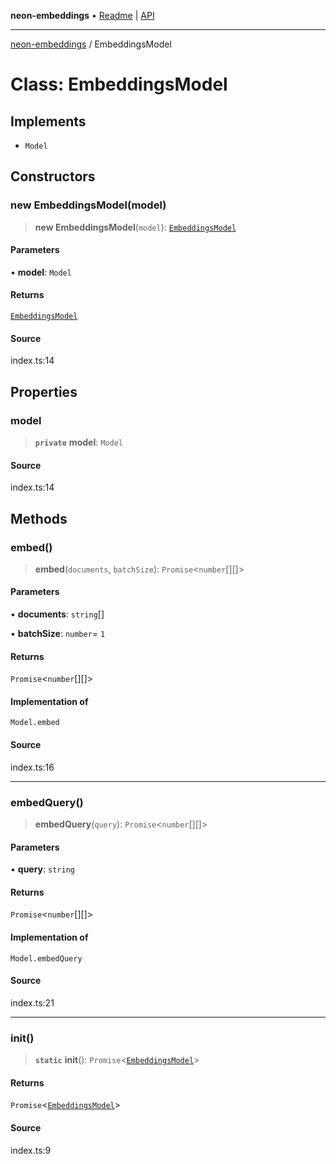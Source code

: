 **neon-embeddings** • [Readme](../README.md) \| [API](../globals.md)

***

[neon-embeddings](../README.md) / EmbeddingsModel

# Class: EmbeddingsModel

## Implements

- `Model`

## Constructors

### new EmbeddingsModel(model)

> **new EmbeddingsModel**(`model`): [`EmbeddingsModel`](EmbeddingsModel.md)

#### Parameters

• **model**: `Model`

#### Returns

[`EmbeddingsModel`](EmbeddingsModel.md)

#### Source

index.ts:14

## Properties

### model

> **`private`** **model**: `Model`

#### Source

index.ts:14

## Methods

### embed()

> **embed**(`documents`, `batchSize`): `Promise`\<`number`[][]\>

#### Parameters

• **documents**: `string`[]

• **batchSize**: `number`= `1`

#### Returns

`Promise`\<`number`[][]\>

#### Implementation of

`Model.embed`

#### Source

index.ts:16

***

### embedQuery()

> **embedQuery**(`query`): `Promise`\<`number`[][]\>

#### Parameters

• **query**: `string`

#### Returns

`Promise`\<`number`[][]\>

#### Implementation of

`Model.embedQuery`

#### Source

index.ts:21

***

### init()

> **`static`** **init**(): `Promise`\<[`EmbeddingsModel`](EmbeddingsModel.md)\>

#### Returns

`Promise`\<[`EmbeddingsModel`](EmbeddingsModel.md)\>

#### Source

index.ts:9
